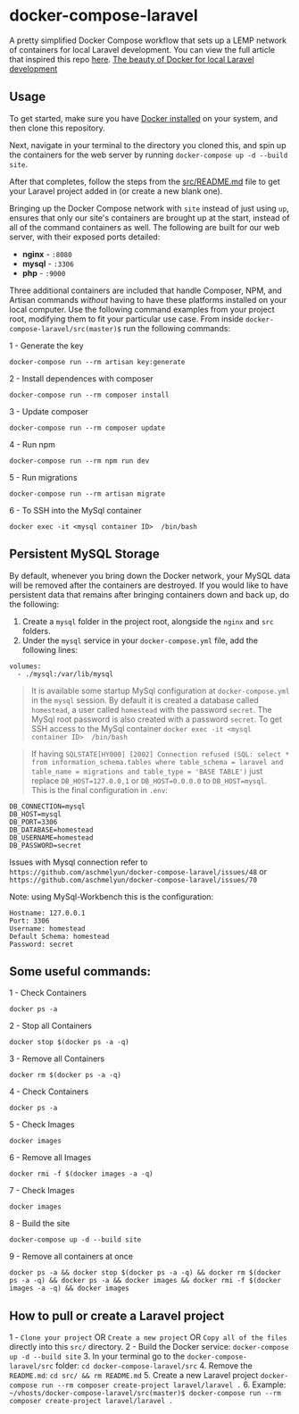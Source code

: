 # docker-compose-laravel
A pretty simplified Docker Compose workflow that sets up a LEMP network of containers for local Laravel development. You can view the full article that inspired this repo [here](https://dev.to/aschmelyun/the-beauty-of-docker-for-local-laravel-development-13c0). [The beauty of Docker for local Laravel development](https://dev.to/aschmelyun/the-beauty-of-docker-for-local-laravel-development-13c0)


## Usage

To get started, make sure you have [Docker installed](https://docs.docker.com/docker-for-mac/install/) on your system, and then clone this repository.

Next, navigate in your terminal to the directory you cloned this, and spin up the containers for the web server by running `docker-compose up -d --build site`.

After that completes, follow the steps from the [src/README.md](src/README.md) file to get your Laravel project added in (or create a new blank one).

Bringing up the Docker Compose network with `site` instead of just using `up`, ensures that only our site's containers are brought up at the start, instead of all of the command containers as well. The following are built for our web server, with their exposed ports detailed:

- **nginx** - `:8080`
- **mysql** - `:3306`
- **php** - `:9000`

Three additional containers are included that handle Composer, NPM, and Artisan commands *without* having to have these platforms installed on your local computer. Use the following command examples from your project root, modifying them to fit your particular use case. From inside `docker-compose-laravel/src(master)$` run the following commands:

1 - Generate the key
```
docker-compose run --rm artisan key:generate
```
2 - Install dependences with composer
```
docker-compose run --rm composer install
```
3 - Update composer
```
docker-compose run --rm composer update
```
4 - Run npm
```
docker-compose run --rm npm run dev
```
5 - Run migrations
```
docker-compose run --rm artisan migrate
```
6 - To SSH into the MySql container 
```
docker exec -it <mysql container ID>  /bin/bash
```

## Persistent MySQL Storage

By default, whenever you bring down the Docker network, your MySQL data will be removed after the containers are destroyed. If you would like to have persistent data that remains after bringing containers down and back up, do the following:

1. Create a `mysql` folder in the project root, alongside the `nginx` and `src` folders.
2. Under the `mysql` service in your `docker-compose.yml` file, add the following lines:

```
volumes:
  - ./mysql:/var/lib/mysql
```

>It is available some startup MySql configuration at `docker-compose.yml` in the `mysql` session. By default it is created a database called `homestead`, a user called `homestead` with the password `secret`. The MySql root password is also created with a password `secret`. To get SSH access to the MySql container `docker exec -it <mysql container ID>  /bin/bash`

>If having ```SQLSTATE[HY000] [2002] Connection refused (SQL: select * from information_schema.tables where table_schema = laravel and table_name = migrations and table_type = 'BASE TABLE')``` just replace `DB_HOST=127.0.0,1` or `DB_HOST=0.0.0.0` to `DB_HOST=mysql`.  
>This is the final configuration in `.env`:  
```
DB_CONNECTION=mysql
DB_HOST=mysql
DB_PORT=3306
DB_DATABASE=homestead
DB_USERNAME=homestead
DB_PASSWORD=secret
```
Issues with Mysql connection refer to `https://github.com/aschmelyun/docker-compose-laravel/issues/48` or `https://github.com/aschmelyun/docker-compose-laravel/issues/70`  

Note: using MySql-Workbench this is the configuration:
```
Hostname: 127.0.0.1
Port: 3306
Username: homestead
Default Schema: homestead
Password: secret
```

## Some useful commands:
1 - Check Containers
```
docker ps -a
```
2 - Stop all Containers
```
docker stop $(docker ps -a -q)
```
3 - Remove all Containers
```
docker rm $(docker ps -a -q)
```
4 - Check Containers
```
docker ps -a
```
5 - Check Images
```
docker images
```
6 - Remove all Images
```
docker rmi -f $(docker images -a -q)
```
7 - Check Images
```
docker images
```
8 - Build the site
```
docker-compose up -d --build site
```
9 - Remove all containers at once
```
docker ps -a && docker stop $(docker ps -a -q) && docker rm $(docker ps -a -q) && docker ps -a && docker images && docker rmi -f $(docker images -a -q) && docker images
```


## How to pull or create a Laravel project

1 - `Clone your project` OR `Create a new project` OR  `Copy all of the files` directly into this `src/` directory.
2 - Build the Docker service: `docker-compose up -d --build site`
3. In your terminal go to the `docker-compose-laravel/src` folder: `cd docker-compose-laravel/src`
4. Remove the `README.md`: ```cd src/ && rm README.md```
5. Create a new Laravel project ```docker-compose run --rm composer create-project laravel/laravel .```
6. Example: `~/vhosts/docker-compose-laravel/src(master)$ docker-compose run --rm composer create-project laravel/laravel .`
